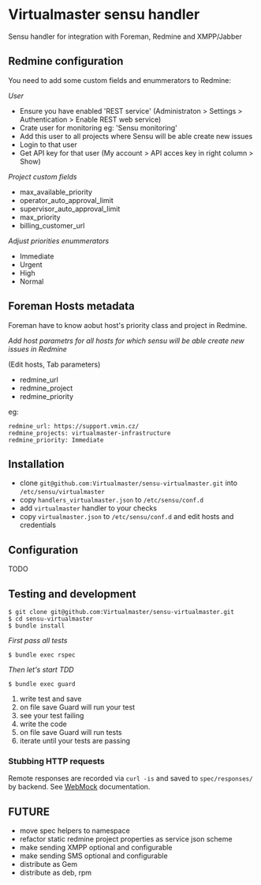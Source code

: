 Virtualmaster sensu handler
==================================

Sensu handler for integration with Foreman, Redmine and XMPP/Jabber


## Redmine configuration

You need to add some custom fields and enummerators to Redmine:

*User*

- Ensure you have enabled 'REST service' (Administraton > Settings > Authentication > Enable REST web service)
- Crate user for monitoring eg: 'Sensu monitoring'
- Add this user to all projects where Sensu will be able create new issues
- Login to that user
- Get API key for that user (My account > API acces key in right column > Show)

*Project custom fields*

- max_available_priority
- operator_auto_approval_limit
- supervisor_auto_approval_limit
- max_priority
- billing_customer_url

*Adjust priorities enummerators*

- Immediate
- Urgent
- High
- Normal

## Foreman Hosts metadata

Foreman have to know aobut host's priority class and project in Redmine.

*Add host parametrs for all hosts for which sensu will be able create new issues in Redmine* 

(Edit hosts, Tab parameters)

- redmine_url
- redmine_project
- redmine_priority

eg:

    redmine_url: https://support.vmin.cz/
    redmine_projects: virtualmaster-infrastructure
    redmine_priority: Immediate

## Installation

- clone `git@github.com:Virtualmaster/sensu-virtualmaster.git` into `/etc/sensu/virtualmaster`
- copy `handlers_virtualmaster.json` to `/etc/sensu/conf.d`
- add `virtualmaster` handler to your checks
- copy `virtualmaster.json` to `/etc/sensu/conf.d` and edit hosts and credentials


## Configuration

TODO

## Testing and development

    $ git clone git@github.com:Virtualmaster/sensu-virtualmaster.git
    $ cd sensu-virtualmaster
    $ bundle install


*First pass all tests*


    $ bundle exec rspec


*Then let's start TDD* 


    $ bundle exec guard

    
1. write test and save
2. on file save Guard will run your test
3. see your test failing
4. write the code
5. on file save Guard will run tests 
6. iterate until your tests are passing


### Stubbing HTTP requests

Remote responses are recorded via `curl -is` and saved to `spec/responses/` by
backend. See [WebMock](https://github.com/bblimke/webmock#replaying-raw-responses-recorded-with-curl--is) documentation.

## FUTURE
- move spec helpers to namespace
- refactor static redmine project properties as service json scheme
- make sending XMPP optional and configurable
- make sending SMS optional and configurable
- distribute as Gem
- distribute as deb, rpm
